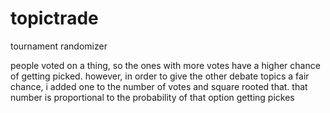 # topictrade
tournament randomizer

people voted on a thing, so the ones with more votes have a higher chance of getting picked.
however, in order to give the other debate topics a fair chance, i added one to the number of votes and square rooted that.
that number is proportional to the probability of that option getting pickes
